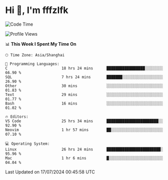 # Hi 👋, I'm fffzlfk

<!--START_SECTION:waka-->
![Code Time](http://img.shields.io/badge/Code%20Time-781%20hrs%2018%20mins-blue)

![Profile Views](http://img.shields.io/badge/Profile%20Views-0-blue)

📊 **This Week I Spent My Time On** 

```text
🕑︎ Time Zone: Asia/Shanghai

💬 Programming Languages: 
C                        18 hrs 24 mins      █████████████████░░░░░░░░   66.90 % 
SQL                      7 hrs 24 mins       ███████░░░░░░░░░░░░░░░░░░   26.90 % 
Other                    30 mins             ░░░░░░░░░░░░░░░░░░░░░░░░░   01.83 % 
Text                     29 mins             ░░░░░░░░░░░░░░░░░░░░░░░░░   01.77 % 
Bash                     16 mins             ░░░░░░░░░░░░░░░░░░░░░░░░░   01.02 % 

🔥 Editors: 
VS Code                  25 hrs 34 mins      ███████████████████████░░   92.90 % 
Neovim                   1 hr 57 mins        ██░░░░░░░░░░░░░░░░░░░░░░░   07.10 % 

💻 Operating System: 
Linux                    26 hrs 24 mins      ████████████████████████░   95.96 % 
Mac                      1 hr 6 mins         █░░░░░░░░░░░░░░░░░░░░░░░░   04.04 % 
```


 Last Updated on 17/07/2024 00:45:58 UTC
<!--END_SECTION:waka-->
